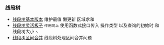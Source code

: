### 线段树

- [线段树基本版本](./Segment1.java) 维护最值 懒更新 区域求和
- [线段树灵活板子](./LazySegmentTemplate.java) `作用同上` 使用函数式接口传入 操作类型 以及查询的初始时 和 线段树大小 ~ 
- [线段树区间合并](./SegmentUnionTemplate.java) 线段树处理区间合并问题